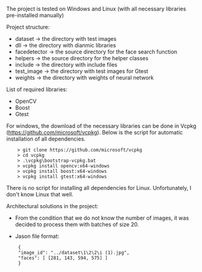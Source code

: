 The project is tested on Windows and Linux (with all necessary libraries pre-installed manually) 

Project structure:
 - dataset      -> the directory with test images 
 - dll          -> the directory with dianmic libraries 
 - facedetector -> the source directory for the face search function
 - helpers      -> the source directory for the helper classes
 - include      -> the directory with include files
 - test_image   -> the directory with test images for Gtest
 - weights      -> the directory with weights of neural network 


List of required libraries:
 - OpenCV
 - Boost
 - Gtest

For windows, the download of the necessary libraries can be done in Vcpkg (https://github.com/microsoft/vcpkg). Below is the script for automatic installation of all dependencies.   

        > git clone https://github.com/microsoft/vcpkg
        > cd vcpkg
        > .\vcpkg\bootstrap-vcpkg.bat
        > vcpkg install opencv:x64-windows
        > vcpkg install boost:x64-windows
        > vcpkg install gtest:x64-windows

There is no script for installing all dependencies for Linux. Unfortunately, I don't know Linux that well. 

Architectural solutions in the project:
 - From the condition that we do not know the number of images, it was decided to process them with batches of size 20.
 - Jason file format: 

        {
        "image_id": "../dataset\1\2\2\i (1).jpg",
        "faces": [ [281, 143, 594, 575] ]
        }
